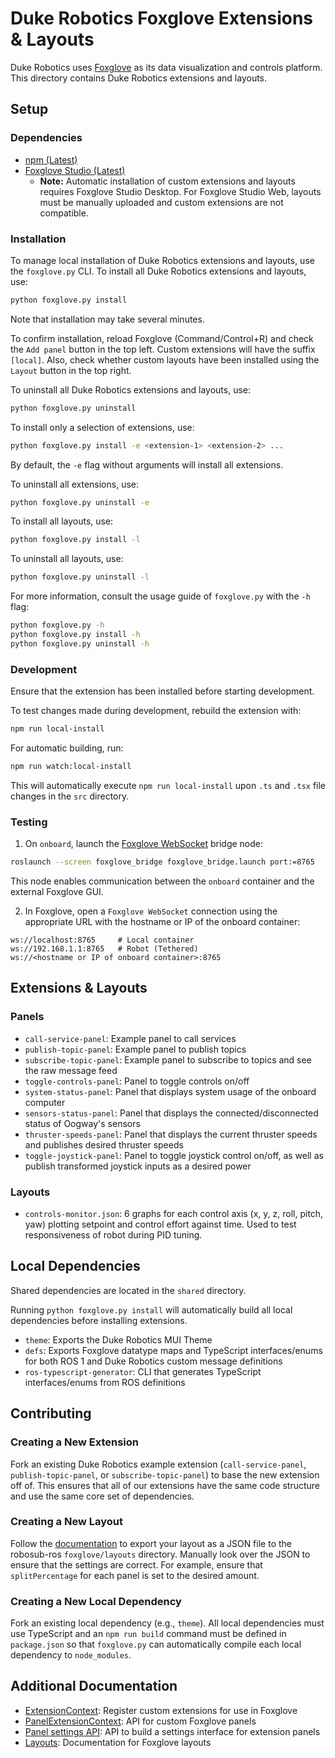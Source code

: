 # Duke Robotics Foxglove Extensions & Layouts

Duke Robotics uses [Foxglove](https://foxglove.dev/studio) as its data visualization and controls platform.
This directory contains Duke Robotics extensions and layouts.

## Setup
### Dependencies
- [npm (Latest)](https://docs.npmjs.com/downloading-and-installing-node-js-and-npm)
- [Foxglove Studio (Latest)](https://foxglove.dev/download)
  - **Note:** Automatic installation of custom extensions and layouts requires Foxglove Studio Desktop. For Foxglove Studio Web, layouts must be manually uploaded and custom extensions are not compatible.

### Installation
To manage local installation of Duke Robotics extensions and layouts, use the `foxglove.py` CLI.
To install all Duke Robotics extensions and layouts, use:
```bash
python foxglove.py install
```
Note that installation may take several minutes.

To confirm installation, reload Foxglove (Command/Control+R) and check the `Add panel` button in the top left.
Custom extensions will have the suffix `[local]`. Also, check whether custom layouts have been installed using
the `Layout` button in the top right.

To uninstall all Duke Robotics extensions and layouts, use:
```bash
python foxglove.py uninstall
```

To install only a selection of extensions, use:
```bash
python foxglove.py install -e <extension-1> <extension-2> ...
```
By default, the `-e` flag without arguments will install all extensions.

To uninstall all extensions, use:
```bash
python foxglove.py uninstall -e
```

To install all layouts, use:
```bash
python foxglove.py install -l
```
To uninstall all layouts, use:
```bash
python foxglove.py uninstall -l
```

For more information, consult the usage guide of `foxglove.py` with the `-h` flag:
```bash
python foxglove.py -h
python foxglove.py install -h
python foxglove.py uninstall -h
```

### Development
Ensure that the extension has been installed before starting development.

To test changes made during development, rebuild the extension with:
```bash
npm run local-install
```

For automatic building, run:
```bash
npm run watch:local-install
```
This will automatically execute `npm run local-install` upon `.ts` and `.tsx` file changes in the `src` directory.

### Testing
1. On `onboard`, launch the [Foxglove WebSocket](https://github.com/foxglove/ros-foxglove-bridge) bridge node:
```bash
roslaunch --screen foxglove_bridge foxglove_bridge.launch port:=8765
```
This node enables communication between the `onboard` container and the external Foxglove GUI.

2. In Foxglove, open a `Foxglove WebSocket` connection using the appropriate URL with the hostname or IP of the onboard container:
```
ws://localhost:8765     # Local container
ws://192.168.1.1:8765   # Robot (Tethered)
ws://<hostname or IP of onboard container>:8765
```

## Extensions & Layouts
### Panels
- `call-service-panel`: Example panel to call services
- `publish-topic-panel`: Example panel to publish topics
- `subscribe-topic-panel`: Example panel to subscribe to topics and see the raw message feed
- `toggle-controls-panel`: Panel to toggle controls on/off
- `system-status-panel`: Panel that displays system usage of the onboard computer
- `sensors-status-panel`: Panel that displays the connected/disconnected status of Oogway's sensors
- `thruster-speeds-panel`: Panel that displays the current thruster speeds and publishes desired thruster speeds
- `toggle-joystick-panel`: Panel to toggle joystick control on/off, as well as publish transformed joystick inputs as a desired power

### Layouts
- `controls-monitor.json`: 6 graphs for each control axis (x, y, z, roll, pitch, yaw) plotting setpoint and control effort against time. Used to test responsiveness of robot during PID tuning.

## Local Dependencies
Shared dependencies are located in the `shared` directory.

Running `python foxglove.py install` will automatically build all local dependencies before installing extensions.

- `theme`: Exports the Duke Robotics MUI Theme
- `defs`: Exports Foxglove datatype maps and TypeScript interfaces/enums for both ROS 1 and Duke Robotics custom message definitions
- `ros-typescript-generator`: CLI that generates TypeScript interfaces/enums from ROS definitions

## Contributing
### Creating a New Extension
Fork an existing Duke Robotics example extension (`call-service-panel`, `publish-topic-panel`, or `subscribe-topic-panel`) to base the new extension off of. This ensures that all of our extensions have the same code structure and use the same core set of dependencies.

### Creating a New Layout
Follow the [documentation](https://foxglove.dev/docs/studio/layouts#personal-layouts) to export your layout as a JSON file to the robosub-ros `foxglove/layouts` directory. Manually look over the JSON to ensure that the settings are correct. For example, ensure that `splitPercentage` for each panel is set to the desired amount.

### Creating a New Local Dependency
Fork an existing local dependency (e.g., `theme`). All local dependencies must use TypeScript and an `npm run build` command must be defined in `package.json` so that `foxglove.py` can automatically compile each local dependency to `node_modules`.

## Additional Documentation
- [ExtensionContext](https://docs.foxglove.dev/docs/visualization/extensions/api/extension-context/): Register custom extensions for use in Foxglove
- [PanelExtensionContext](https://docs.foxglove.dev/docs/visualization/extensions/api/panel-api/): API for custom Foxglove panels
- [Panel settings API](https://docs.foxglove.dev/docs/visualization/extensions/api/panel-settings-api/): API to build a settings interface for extension panels
- [Layouts](https://docs.foxglove.dev/docs/visualization/layouts/): Documentation for Foxglove layouts
